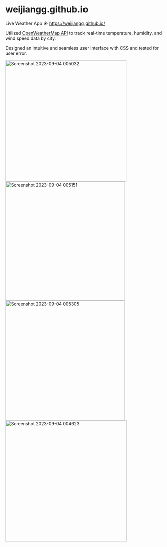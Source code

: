 # weijiangg.github.io

Live Weather App ☀️ https://weijiangg.github.io/

Utilized <a href="https://openweathermap.org/api">OpenWeatherMap API</a> to track real-time temperature, humidity, and wind speed data by city.

Designed an intuitive and seamless user interface with CSS and tested for user error. 

<img width="385" alt="Screenshot 2023-09-04 005032" src="https://github.com/weijiangg/weijiangg.github.io/assets/111544350/748ad15d-0390-4c26-b2ca-e2278a21a9be">

<img width="379" alt="Screenshot 2023-09-04 005151" src="https://github.com/weijiangg/weijiangg.github.io/assets/111544350/56464403-62c6-410a-9da6-fd5abb72a61f">

<img width="380" alt="Screenshot 2023-09-04 005305" src="https://github.com/weijiangg/weijiangg.github.io/assets/111544350/a8219d13-55a7-48aa-8216-f53e788addeb">


<img width="386" alt="Screenshot 2023-09-04 004623" src="https://github.com/weijiangg/weijiangg.github.io/assets/111544350/f28cba0c-39f1-47c2-a6c2-31e674b4db50">
